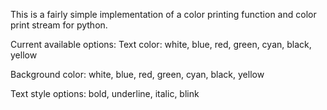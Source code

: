 This is a fairly simple implementation of a color printing function and 
color print stream for python.

Current available options:
Text color:
white, blue, red, green, cyan, black, yellow

Background color:
white, blue, red, green, cyan, black, yellow

Text style options:
bold, underline, italic, blink



